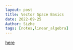 ```yaml
---
layout: post
title: Vector Space Basics
date: 2022-09-25
Author: Sizhe
tags: [notes,linear_algebra]
---
```


[here](vector_space_basics/index.html)